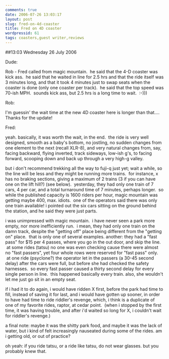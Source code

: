 ```yaml
---
comments: true
date: 2006-07-26 13:03:17
layout: post
slug: fred-on-4d-coaster
title: Fred on 4D coaster
wordpressid: 61
tags: coasters,guest writer,reviews
---
```


##13:03 Wednesday 26 July 2006







Dude:







Rob - Fred called from magic mountain.  he said that the 4-D coaster was kick ass.  he said that he waited in line for 2.5 hrs and that the ride itself was 3 minutes long, and that it took 4 minutes just to swap seats when the coaster is done (only one coaster per track).  he said that the top speed was 70-ish MPH.  sounds kick ass, but 2.5 hrs is a long time to wait.  :-)))













Rob:



















I'm guessin' the wait time at the new 4D coaster here is longer than that....
Thanks for the update!







Fred:














yeah. basically, it was worth the wait, in the end.  the ride is very well designed, smooth as a baby's bottom, no jostling, no sudden changes from one element to the next (recall XLR-8), and very natural changes from, say, facing backward, flying inverted, track sideways, low-ish g's, to facing forward, scooping down and back up through a very high-g valley.

but i don't recommend trekking all the way to fuji-q just yet; wait a while, so the line will be less and they might be running more trains.  for instance, x has no braking sections, giving a maximum of 2 trains (3 if you can have one on the lift hill?) (see below).  yesterday, they had only one train of 7 cars, 4 per car, and a total turnaround time of 7 minutes, perhaps longer.  so while the published capacity is 1600 riders per hour, magic mountain was getting maybe 400, max. idiots.  one of the operators said there was only one train available! i pointed out the six cars sitting on the ground behind the station, and he said they were just parts.

i was unimpressed with magic mountain.  i have never seen a park more empty, nor more inefficiently run.  i mean, they had only one train on the damn track, despite the "getting off" place being different from the "getting on" place.  that is only one of several examples. another: they had a "fast pass" for $15 per 4 passes, where you go in the out door, and skip the line.  at some rides (tatsu) no one was even checking cause there were almost no "fast passers", yet four
whole rows were reserved for "fast pass" only.  at one ride (psyclone?) the operator let in the passers (a 30-45 second delay) after the cars were full, but before she had checked the safety harnesses.  so every fast passer caused a thirty second delay for every single person in line.  this happened basically every train.
also, she wouldn't let me just go sit in an empty seat.

if i had it to do again, i would have ridden X first, before the park had time to fill, instead of saving it for last, and i would have gotten up sooner, in order to have had time to ride riddler's revenge, which, i think is a duplicate of one of my favorite rides, raptor, at cedar point.  (when i stopped by the first time, it was having trouble, and after i'd waited so long for X, i couldn't wait for riddler's revenge.)

a final note: maybe it was the shitty park food, and maybe it was the lack of water, but i kind of felt increasingly nauseated during some of the rides. am i getting old, or out of practice?

oh yeah: if you ride tatsu, or a ride like tatsu, do not wear glasses.
but you probably knew that.
